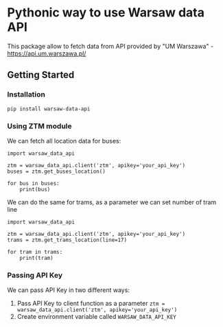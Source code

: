 # Pythonic way to use Warsaw data API

This package allow to fetch data from API provided by "UM Warszawa" - https://api.um.warszawa.pl/

## Getting Started

### Installation

```
pip install warsaw-data-api
```

### Using ZTM module

We can fetch all location data for buses:

```
import warsaw_data_api

ztm = warsaw_data_api.client('ztm', apikey='your_api_key')
buses = ztm.get_buses_location()

for bus in buses:
    print(bus)
```

We can do the same for trams, as a parameter we can set number of tram line

```
import warsaw_data_api

ztm = warsaw_data_api.client('ztm', apikey='your_api_key')
trams = ztm.get_trams_location(line=17)

for tram in trams:
    print(tram)
```

### Passing API Key

We can pass API Key in two different ways:

1. Pass API Key to client function as a parameter `ztm = warsaw_data_api.client('ztm', apikey='your_api_key')`
2. Create environment variable called `WARSAW_DATA_API_KEY`
